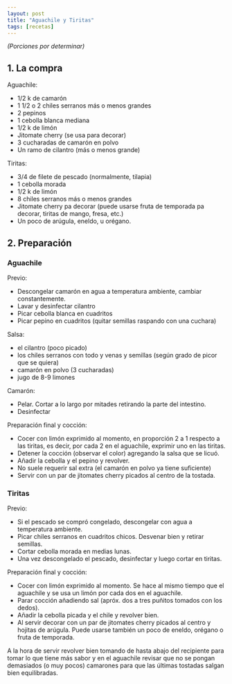 ```yaml
---
layout: post
title: "Aguachile y Tiritas"
tags: [recetas]
---
```



_(Porciones por determinar)_

## 1. La compra

Aguachile:

* 1/2 k de camarón
* 1 1/2 o 2 chiles serranos más o menos grandes
* 2 pepinos
* 1 cebolla blanca mediana
* 1/2 k de limón
* Jitomate cherry (se usa para decorar)
* 3 cucharadas de camarón en polvo
* Un ramo de cilantro (más o menos grande)

Tiritas:

* 3/4 de filete de pescado (normalmente, tilapia)
* 1 cebolla morada
* 1/2 k de limón
* 8 chiles serranos más o menos grandes
* Jitomate cherry pa decorar (puede usarse fruta de temporada pa decorar, tiritas de mango, fresa, etc.)
* Un poco de arúgula, eneldo, u orégano.


## 2. Preparación

### Aguachile

Previo:
* Descongelar camarón en agua a temperatura ambiente, cambiar constantemente.
* Lavar y desinfectar cilantro
* Picar cebolla blanca en cuadritos
* Picar pepino en cuadritos (quitar semillas raspando con una cuchara)

Salsa:
* el cilantro (poco picado)
* los chiles serranos con todo y venas y semillas (según grado de picor que se quiera)
* camarón en polvo (3 cucharadas)
* jugo de 8-9 limones

Camarón:
* Pelar. Cortar a lo largo por mitades retirando la parte del intestino.
* Desinfectar

Preparación final y cocción:
* Cocer con limón exprimido al momento, en proporción 2 a 1 respecto a las tiritas, es decir, por cada 2 en el aguachile, exprimir uno en las tiritas.
* Detener la cocción (observar el color) agregando la salsa que se licuó.
* Añadir la cebolla y el pepino y revolver.
* No suele requerir sal extra (el camarón en polvo ya tiene suficiente)
* Servir con un par de jitomates cherry picados al centro de la tostada.


### Tiritas

Previo:
* Si el pescado se compró congelado, descongelar con agua a temperatura ambiente.
* Picar chiles serranos en cuadritos chicos. Desvenar bien y retirar semillas.
* Cortar cebolla morada en  medias lunas.
* Una vez descongelado el pescado, desinfectar y luego cortar en tiritas.

Preparación final y cocción:
* Cocer con limón exprimido al momento. Se hace al mismo tiempo que el aguachile y se usa un limón por cada dos en el aguachile.
* Parar cocción añadiendo sal (apróx. dos a tres puñitos tomados con los dedos).
* Añadir la cebolla picada y el chile y revolver bien.
* Al servir decorar con un par de jitomates cherry picados al centro y hojitas de arúgula. Puede usarse también un poco de eneldo, orégano o fruta de temporada.


A la hora de servir revolver bien tomando de hasta abajo del recipiente para tomar lo que tiene más sabor y en el aguachile revisar que no se pongan demasiados (o muy pocos) camarones para que las últimas tostadas salgan bien equilibradas.
